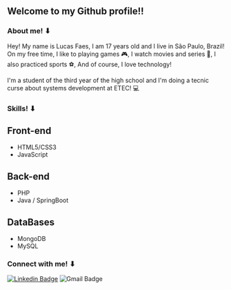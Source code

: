 ## Welcome to my Github profile!!

###  About me! ⬇

<p>Hey! My name is Lucas Faes, I am 17 years old and I live in São Paulo, Brazil! On my free time, I like to playing games 🎮, I watch movies and series 🍕, I also practiced sports ⚽, And of course, I love technology! <p>
I'm a student of the third year of the high school and I'm doing a tecnic curse about systems development at ETEC! 💻

### Skills! ⬇
## Front-end
+ HTML5/CSS3 
+ JavaScript 
## Back-end
+ PHP
+ Java / SpringBoot
## DataBases
+ MongoDB
+ MySQL

### Connect with me! ⬇

[![Linkedin Badge](https://img.shields.io/badge/-LucasFaes-0a66c2?style=flat-square&logo=Linkedin&logoColor=white&link=https://www.linkedin.com/in/lucasfaes/)](https://www.linkedin.com/in/lucasfaes/) 
![Gmail Badge](https://img.shields.io/badge/-lucasfaes2010@gmail.com-d7413b?style=flat-square&logo=Gmail&logoColor=white&link=mailto:lucasfaes2010@gmail.com)
